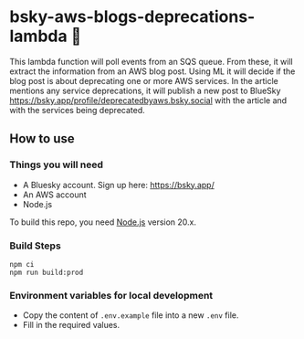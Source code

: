 # bsky-aws-blogs-deprecations-lambda 🦋

This lambda function will poll events from an SQS queue. From these, it will extract the information from an AWS
blog post. Using ML it will decide if the blog post is about deprecating one or more AWS services. In the article mentions
any service deprecations, it will publish a new post to BlueSky https://bsky.app/profile/deprecatedbyaws.bsky.social with
the article and with the services being deprecated.

## How to use

### Things you will need

- A Bluesky account. Sign up here: https://bsky.app/
- An AWS account
- Node.js

To build this repo, you need [Node.js](https://nodejs.org/en) version 20.x.

### Build Steps

```
npm ci
npm run build:prod
```

### Environment variables for local development

- Copy the content of `.env.example` file into a new `.env` file.
- Fill in the required values.